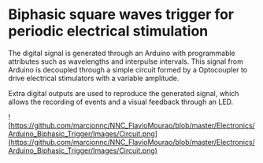 # Biphasic square waves trigger for periodic electrical stimulation 
 
The digital signal is generated through an Arduino with programmable attributes such as wavelengths and interpulse intervals. This signal from Arduino is decoupled through a simple circuit formed by a Optocoupler to drive electrical stimulators with a variable amplitude.

Extra digital outputs are used to reproduce the generated signal, which allows the recording of events and a visual feedback through an LED.

![https://github.com/marcionnc/NNC_FlavioMourao/blob/master/Electronics/Arduino_Biphasic_Trigger/Images/Circuit.png](https://github.com/marcionnc/NNC_FlavioMourao/blob/master/Electronics/Arduino_Biphasic_Trigger/Images/Circuit.png)
